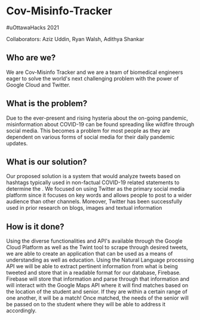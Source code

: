 # Cov-Misinfo-Tracker
#uOttawaHacks 2021

Collaborators: Aziz Uddin, Ryan Walsh, Adithya Shankar 

## Who are we?

We are Cov-Misinfo Tracker and we are a team of biomedical engineers eager to solve the world's next challenging problem with the power of Google Cloud and Twitter. 

## What is the problem?

Due to the ever-present and rising hysteria about the on-going pandemic, misinformation about COVID-19 can be found spreading like wildfire through social media. This becomes a problem for most people as they are dependent on various forms of social media for their daily pandemic updates. 

## What is our solution?

Our proposed solution is a system that would analyze tweets based on hashtags typically used in non-factual COVID-19 related statements to determine the . We focused on using Twitter as the primary social media platform since it focuses on key words and allows people to post to a wider audience than other channels. Moreover, Twitter has been successfully used in prior research on blogs, images and textual information   

## How is it done?

Using the diverse functionalities and API's available through the Google Cloud Platform as well as the Twint tool to scrape through desired tweets, we are able to create an application that can be used as a means of understanding  as well as education. Using the Natural Language processing API we will be able to extract pertinent information from what is being tweeted and store that in a readable format for our database, Firebase. Firebase will store that information and parse through that information and will interact with the Google Maps API where it will find matches based on the location of the student and senior. If they are within a certain range of one another, it will be a match! Once matched, the needs of the senior will be passed on to the student where they will be able to address it accordingly. 



